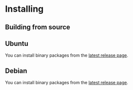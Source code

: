 # Installing

## Building from source

## Ubuntu

You can install binary packages from the [latest release page](https://github.com/polistern/pboted/releases/latest). 

## Debian

You can install binary packages from the [latest release page](https://github.com/polistern/pboted/releases/latest). 
